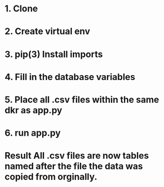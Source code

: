 # 1. Clone 
# 2. Create virtual env
# 3. pip(3) Install imports
# 4. Fill in the database variables 
# 5. Place all .csv files within the same dkr as app.py
# 6. run app.py
# Result All .csv files are now tables named after the file the data was copied from orginally. 
